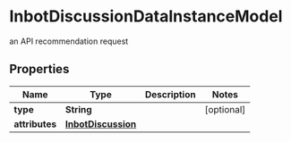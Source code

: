 

# InbotDiscussionDataInstanceModel

an API recommendation request

## Properties

| Name | Type | Description | Notes |
|------------ | ------------- | ------------- | -------------|
|**type** | **String** |  |  [optional] |
|**attributes** | [**InbotDiscussion**](InbotDiscussion.md) |  |  |




